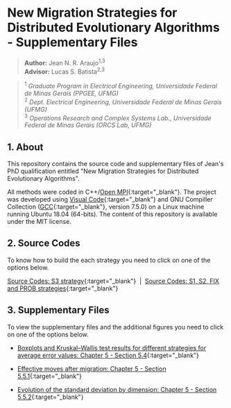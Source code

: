 
# New Migration Strategies for Distributed Evolutionary Algorithms -  Supplementary Files

> **Author:** Jean N. R. Araujo<sup>1,3</sup>  
> **Advisor:** Lucas S. Batista<sup>2,3</sup>

> <sup>1</sup> *Graduate Program in Electrical Engineering, Universidade Federal de Minas Gerais (PPGEE, UFMG)*  
> <sup>2</sup> *Dept. Electrical Engineering, Universidade Federal de Minas Gerais (UFMG)*  
> <sup>3</sup> *Operations Research and Complex Systems Lab., Universidade Federal de Minas Gerais (ORCS Lab, UFMG)*

## 1. About

This repository contains the source code and supplementary files of Jean's PhD qualification entitled "New Migration Strategies for Distributed Evolutionary Algorithms".

All methods were coded in C++/[Open MPI](https://www.open-mpi.org/){:target="_blank"}. The project was developed using [Visual Code](https://code.visualstudio.com/){:target="_blank"} and GNU Compiller Collection ([GCC](https://gcc.gnu.org/){:target="_blank"}, version 7.5.0) on a Linux machine running Ubuntu 18.04 (64-bits). The content of this repository is available under the MIT license.

## 2. Source Codes

To know how to build the each strategy you need to click on one of the options below.

[Source Codes: S3 strategy](https://github.com/jeanto/migration-strategies/tree/master/S3){:target="_blank"}&nbsp;&nbsp;|&nbsp;&nbsp;[Source Codes: S1, S2, FIX and PROB strategies](https://github.com/jeanto/migration-strategies/tree/master/S1_S2_FIX_PROB){:target="_blank"}


## 3. Supplementary Files

To view the supplementary files and the additional figures you need to click on one of the options below.

- [Boxplots and Kruskal–Wallis test results for different strategies for average error values: Chapter 5 - Section 5.4](https://raw.githack.com/jeanto/migration-strategies/master/error.html){:target="_blank"}

- [Effective moves after migration: Chapter 5 - Section 5.5.1](https://raw.githack.com/jeanto/migration-strategies/master/eff_moves.html){:target="_blank"}

- [Evolution of the standard deviation by dimension: Chapter 5 - Section 5.5.2](https://raw.githack.com/jeanto/migration-strategies/master/std.html){:target="_blank"}


